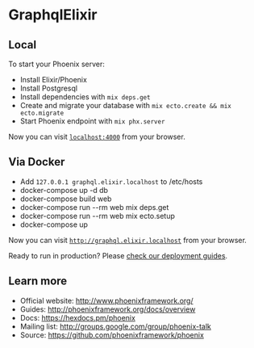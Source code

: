 # GraphqlElixir


## Local

To start your Phoenix server:

  * Install Elixir/Phoenix
  * Install Postgresql
  * Install dependencies with `mix deps.get`
  * Create and migrate your database with `mix ecto.create && mix ecto.migrate`
  * Start Phoenix endpoint with `mix phx.server`

Now you can visit [`localhost:4000`](http://localhost:4000) from your browser.

## Via Docker

  * Add `127.0.0.1 graphql.elixir.localhost` to /etc/hosts
  * docker-compose up -d db
  * docker-compose build web
  * docker-compose run --rm web mix deps.get
  * docker-compose run --rm web mix ecto.setup
  * docker-compose up

Now you can visit [`http://graphql.elixir.localhost`](http://graphql.elixir.localhost) from your browser.

Ready to run in production? Please [check our deployment guides](http://www.phoenixframework.org/docs/deployment).

## Learn more

  * Official website: http://www.phoenixframework.org/
  * Guides: http://phoenixframework.org/docs/overview
  * Docs: https://hexdocs.pm/phoenix
  * Mailing list: http://groups.google.com/group/phoenix-talk
  * Source: https://github.com/phoenixframework/phoenix
